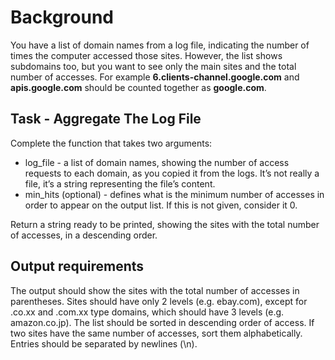 # __Background__

You have a list of domain names from a log file, indicating the number of times the computer accessed those sites. However, the list shows subdomains too, but you want to see only the main sites and the total number of accesses.
For example __6.clients-channel.google.com__ and __apis.google.com__ should be counted together as __google.com__.

## Task - Aggregate The Log File
Complete the function that takes two arguments:
- log_file - a list of domain names, showing the number of access requests to each domain, as you copied it from the logs. It’s not really a file, it’s a string representing the file’s content.
- min_hits (optional) - defines what is the minimum number of accesses in order to appear on the output list. If this is not given, consider it 0.
  
Return a string ready to be printed, showing the sites with the total number of accesses, in a descending order.

## Output requirements
The output should show the sites with the total number of accesses in parentheses.
Sites should have only 2 levels (e.g. ebay.com), except for .co.xx and .com.xx type domains, which should have 3 levels (e.g. amazon.co.jp).
The list should be sorted in descending order of access. If two sites have the same number of accesses, sort them alphabetically.
Entries should be separated by newlines (\n).

